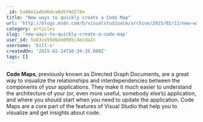 ```yaml
---
_id: 5a88e1adbd6dca0d5f0d278e
title: "New ways to quickly create a Code Map"
url: 'http://blogs.msdn.com/b/visualstudioalm/archive/2015/02/12/new-ways-to-quickly-create-a-code-map.aspx'
category: articles
slug: 'new-ways-to-quickly-create-a-code-map'
user_id: 5a83ce59d6eb0005c4ecda2c
username: 'bill-s'
createdOn: '2015-02-14T10:34:35.000Z'
tags: []
---
```


<strong>Code Maps</strong>, previously known as Directed Graph Documents, are a great way to visualize the relationships and interdependencies between the components of your applications. They make it much easier to understand the architecture of your (or, even more useful, somebody else’s) application, and where you should start when you need to update the application. Code Maps are a core part of the features of Visual Studio that help you to visualize and get insights about code.
